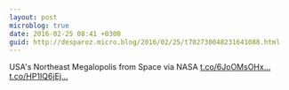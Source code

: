 ```yaml
---
layout: post
microblog: true
date: 2016-02-25 08:41 +0300
guid: http://desparoz.micro.blog/2016/02/25/t702730048231641088.html
---
```

USA's Northeast Megalopolis from Space  via NASA [t.co/6JoOMsOHx...](https://t.co/6JoOMsOHxm) [t.co/HP1IQ6jEj...](https://t.co/HP1IQ6jEj8)
